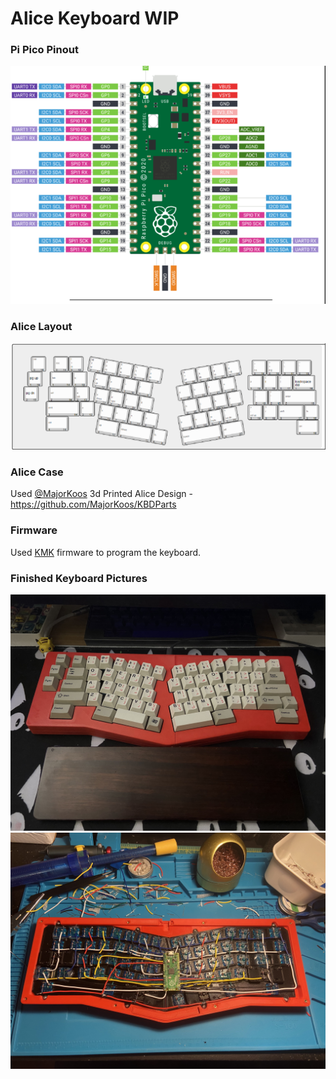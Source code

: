 # Alice Keyboard WIP

### Pi Pico Pinout

![Pi Pico Pinout](07e25d02393d4692006ab4a36bd60ff8.png)

### Alice Layout

![Alice Layout](a0bdcaf05ea43901e474526cc11940d3.png)

### Alice Case

Used [@MajorKoos](https://github.com/MajorKoos) 3d Printed Alice Design - https://github.com/MajorKoos/KBDParts

### Firmware

Used [KMK](https://github.com/KMKfw/kmk_firmware) firmware to program the keyboard.

### Finished Keyboard Pictures

![Keyboard Finished](IMG_5238.jpg)
![Keyboard Wiring](IMG_5235.jpg)
